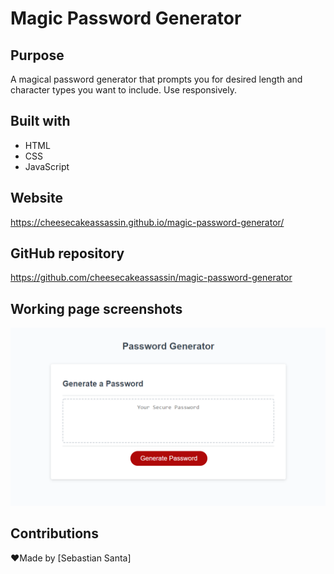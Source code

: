 # Magic Password Generator

## Purpose
A magical password generator that prompts you for desired length and character types you want to include. Use responsively.

## Built with
* HTML
* CSS
* JavaScript

## Website 
https://cheesecakeassassin.github.io/magic-password-generator/

## GitHub repository 
https://github.com/cheesecakeassassin/magic-password-generator

## Working page screenshots 
<img src="./develop/assets/images/password-generator-before.png">

## Contributions
❤️Made by [Sebastian Santa]
